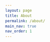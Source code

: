 ```yaml
---
layout: page
title: About
permalink: /about/
main_nav: true
nav_order: 1
---
```


<html lang="en">
<head>
    <meta charset="UTF-8">
    <meta name="viewport" content="width=device-width, initial-scale=1.0">
    <title>About</title>
    <style>
        .content {
            max-width: 800px;
            margin: auto;
            font-family: Arial, sans-serif;
            line-height: 1.6;
            text-align: left;
        }

        .image-container {
            text-align: center;
            margin: 20px 0;
        }

        .image-container img {
            width: 50%;
            height: auto;
        }

        .section-container {
            display: flex;
            align-items: center;
            justify-content: space-between;
            text-align: left;
            background: #f9f9f9;
            padding: 20px;
            border-radius: 10px;
            margin: 30px 0;
        }

        .section-text {
            flex: 1;
        }

        h2 {
            color: #333;
        }

        h4.center-title {
            color: steelblue; /* 제목 컬러 변경 */
            text-align: left; /* 제목을 가운데 정렬 */
            font-size: 1.3em;
            margin-top: 30px;
        }

        strong {
            color: #000;
        }

        /* Responsive Design */
        @media (max-width: 768px) {
            .section-container {
                flex-direction: column;
                text-align: center;
            }
            .section-container img {
                margin: 0 auto 15px auto;
            }
        }

    </style>
</head>
<body>

<div class="content">

    <!-- Logo Placement -->
    <div class="image-container">
        <img src="/assets/logo_r.png" alt="Logo" />
    </div>

    <h2>Hi all! I'm Arielle 👋🏻</h2>

    <p>
        Hello! I’m <strong>SEOHEE KIM (ARIELLE)</strong>, a student majoring in 
        <strong>Software and Artificial Intelligence (SW/AI)</strong> in the Republic of Korea. 🇰🇷
    </p>

    <p>
        "The future of mobility isn't just about software — <strong>it’s about the perfect synergy between software and hardware.</strong>"
    </p>

    <p>
        As a self-driven autonomous vehicle developer, I'm specializing in 
        <strong>computer vision, deep learning, and software engineering for self-driving cars.</strong> 
        But I believe that <strong>understanding software alone isn’t enough to truly shape the future of mobility.</strong> 
        That’s why I’m also delving into automotive mechanics, studying F1 and automotive hardware.
    </p>

    <br>

    <!-- Centered Title -->
    <h4 class="center-title">💻 What You'll Find in This Blog</h4>

    <!-- Code & Road Section -->
    <div class="section-container">
        <div class="section-text">
            <strong>🚗 Code & Road</strong>
            <p>
                Here, I will <strong>organize all my technical studies related to autonomous driving.</strong> 
                This includes not only my past projects but also cloud computing, Docker, AI, 
                and other essential technologies for self-driving cars.
            </p>
        </div>
    </div>

    <!-- Story Garage Section -->
    <div class="section-container">
        <div class="section-text">
            <strong>🔍 Story Garage</strong>
            <p>
                I will document <strong>everything about the mobility ecosystem, including autonomous driving.</strong> 
                Beyond just code and technology, I will also <strong>share my personal journey in this field.</strong>
            </p>
        </div>
    </div>

    <!-- Centered Title -->
    <h4 class="center-title">🚀 My Vision</h4>

    <p>
        My goal is to <strong>bridge the gap between software and hardware in the autonomous driving industry</strong>, 
        ensuring that software-driven vehicles aren’t just intelligent but also reliable, safe, and well-maintained.
    </p>

    <p>
        I want to contribute to a future where <strong>mobility is seamless, autonomous, and free from accidents</strong> — 
        and I’m determined to make that vision a reality through both code and real-world vehicle expertise.
    </p>

    <p><strong>Welcome to my journey at the intersection of AI and mechanics!</strong>
    <br>Thank you for stopping by, and have a great day! 😀</p>

</div>

</body>
</html>
